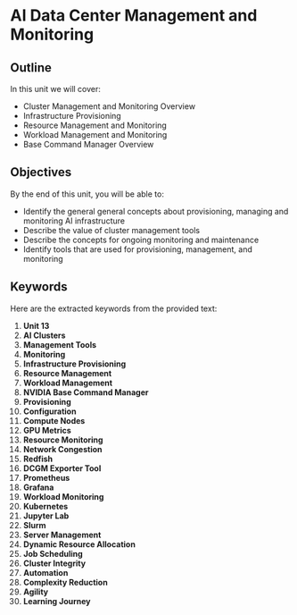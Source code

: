 # AI Data Center Management and Monitoring

## Outline
In this unit we will cover:
- Cluster Management and Monitoring Overview
- Infrastructure Provisioning
- Resource Management and Monitoring
- Workload Management and Monitoring
- Base Command Manager Overview

## Objectives
By the end of this unit, you will be able to:
- Identify the general general concepts about provisioning, managing and monitoring AI infrastructure
- Describe the value of cluster management tools
- Describe the concepts for ongoing monitoring and maintenance
- Identify tools that are used for provisioning, management, and monitoring

## Keywords
Here are the extracted keywords from the provided text:

1. **Unit 13**
2. **AI Clusters**
3. **Management Tools**
4. **Monitoring**
5. **Infrastructure Provisioning**
6. **Resource Management**
7. **Workload Management**
8. **NVIDIA Base Command Manager**
9. **Provisioning**
10. **Configuration**
11. **Compute Nodes**
12. **GPU Metrics**
13. **Resource Monitoring**
14. **Network Congestion**
15. **Redfish**
16. **DCGM Exporter Tool**
17. **Prometheus**
18. **Grafana**
19. **Workload Monitoring**
20. **Kubernetes**
21. **Jupyter Lab**
22. **Slurm**
23. **Server Management**
24. **Dynamic Resource Allocation**
25. **Job Scheduling**
26. **Cluster Integrity**
27. **Automation**
28. **Complexity Reduction**
29. **Agility**
30. **Learning Journey**